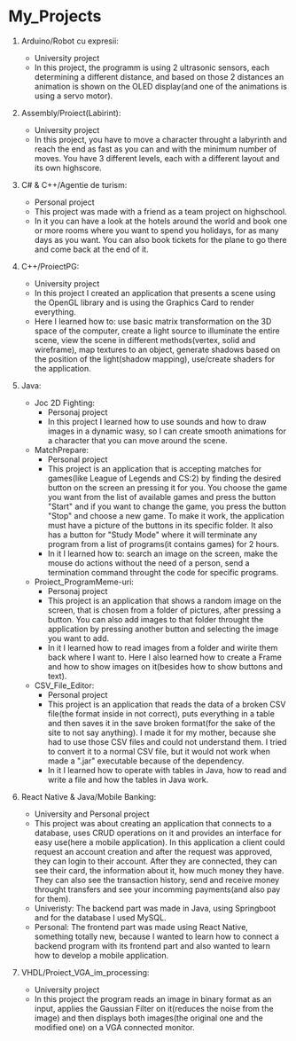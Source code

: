 # My_Projects

1. Arduino/Robot cu expresii:

   - University project
   - In this project, the programm is using 2 ultrasonic sensors, each determining a different distance, and based on those 2 distances an animation is shown on the OLED display(and one of the animations is using a servo motor).

2. Assembly/Proiect(Labirint):

   - University project
   - In this project, you have to move a character throught a labyrinth and reach the end as fast as you can and with the minimum number of moves. You have 3 different levels, each with a different layout and its own highscore.

3. C# & C++/Agentie de turism:

   - Personal project
   - This project was made with a friend as a team project on highschool.
   - In it you can have a look at the hotels around the world and book one or more rooms where you want to spend you holidays, for as many days as you want. You can also book tickets for the plane to go there and come back at the end of it.

4. C++/ProiectPG:

   - University project
   - In this project I created an application that presents a scene using the OpenGL library and is using the Graphics Card to render everything.
   - Here I learned how to: use basic matrix transformation on the 3D space of the computer, create a light source to illuminate the entire scene, view the scene in different methods(vertex, solid and wireframe), map textures to an object, generate shadows based on the position of the light(shadow mapping), use/create shaders for the application.

5. Java:
   - Joc 2D Fighting:
     - Personaj project
     - In this project I learned how to use sounds and how to draw images in a dynamic wasy, so I can create smooth animations for a character that you can move around the scene.
   - MatchPrepare:
     - Personal project
     - This project is an application that is accepting matches for games(like League of Legends and CS:2) by finding the desired button on the screen an pressing it for you. You choose the game you want from the list of available games and press the button "Start" and if you want to change the game, you press the button "Stop" and choose a new game. To make it work, the application must have a picture of the buttons in its specific folder. It also has a button for "Study Mode" where it will terminate any program from a list of programs(it contains games) for 2 hours.
     - In it I learned how to: search an image on the screen, make the mouse do actions without the need of a person, send a termination command throught the code for specific programs.
   - Proiect_ProgramMeme-uri:
     - Personaj project
     - This project is an application that shows a random image on the screen, that is chosen from a folder of pictures, after pressing a button. You can also add images to that folder throught the application by pressing another button and selecting the image you want to add.
     - In it I learned how to read images from a folder and wirite them back where I want to. Here I also learned how to create a Frame and how to show images on it(besides how to show buttons and text).
   - CSV_File_Editor:
     - Personal project
     - This project is an application that reads the data of a broken CSV file(the format inside in not correct), puts everything in a table and then saves it in the save broken format(for the sake of the site to not say anything). I made it for my mother, because she had to use those CSV files and could not understand them. I tried to convert it to a normal CSV file, but it would not work when made a ".jar" executable because of the dependency.
     - In it I learned how to operate with tables in Java, how to read and write a file and how the tables in Java work.
6. React Native & Java/Mobile Banking:

   - University and Personal project
   - This project was about creating an application that connects to a database, uses CRUD operations on it and provides an interface for easy use(here a mobile application). In this application a client could request an account creation and after the request was approved, they can login to their account. After they are connected, they can see their card, the information about it, how much money they have. They can also see the transaction history, send and receive money throught transfers and see your incomming payments(and also pay for them).
   - Univeristy: The backend part was made in Java, using Springboot and for the database I used MySQL.
   - Personal: The frontend part was made using React Native, something totally new, because I wanted to learn how to connect a backend program with its frontend part and also wanted to learn how to develop a mobile application.

7. VHDL/Proiect_VGA_im_processing:
   - University project
   - In this project the program reads an image in binary format as an input, applies the Gaussian Filter on it(reduces the noise from the image) and then displays both images(the original one and the modified one) on a VGA connected monitor.
